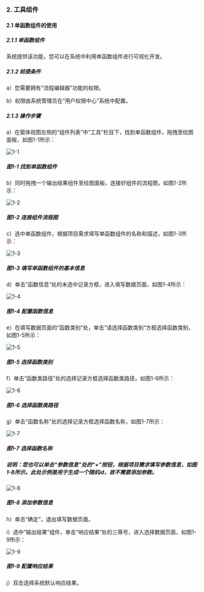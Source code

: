 ### 2. 工具组件

#### 2.1 单函数组件的使用

##### 2.1.1 单函数组件

系统提供该功能，您可以在系统中利用单函数组件进行可视化开发。

##### 2.1.2 前提条件

a）您需要拥有“流程编辑器”功能的权限。

b）权限由系统管理员在“用户权限中心”系统中配置。

##### 2.1.3 操作步骤

a）在窗体视图左侧的“组件列表”中“工具”栏目下，找到单函数组件，拖拽至绘图面板，如图1-1所示：

![1-1](https://www.feisuanyz.com/fsimage/zc-image/cz_22_1_4_1.png)

##### 图1-1 找到单函数组件

b）同时拖拽一个输出结果组件至绘图面板，连接好组件的流程图，如图1-2所示：

![1-2](https://www.feisuanyz.com/fsimage/zc-image/cz_22_1_4_2.png)

##### 图1-2 连接组件流程图

c）选中单函数组件，根据项目需求填写单函数组件的名称和描述，如图1-3所示：

![1-3](https://www.feisuanyz.com/fsimage/zc-image/cz_22_1_4_3.png)

##### 图1-3 填写单函数组件的基本信息

d）单击”函数信息“处的未选中记录方框，进入填写数据页面，如图1-4所示：

![1-4](https://www.feisuanyz.com/fsimage/zc-image/cz_22_1_4_4.png)

##### 图1-4 配置函数信息

e）在填写数据页面的“函数类别“处，单击”请选择函数类别“方框选择函数类别，如图1-5所示：

![1-5](https://www.feisuanyz.com/fsimage/zc-image/cz_22_1_4_5.png)

##### 图1-5 选择函数类别

f）单击“函数类路径”处的选择记录方框选择函数类路径，如图1-6所示：

![1-6](https://www.feisuanyz.com/fsimage/zc-image/cz_22_1_4_6.png)

##### 图1-6 选择函数类路径

g）单击“函数名称”处的选择记录方框选择函数名称，如图1-7所示：

![1-7](https://www.feisuanyz.com/fsimage/zc-image/cz_22_1_4_7.png)

##### 图1-7 选择函数名称

##### 说明：您也可以单击“参数信息”处的“+”按钮，根据项目需求填写参数信息，如图1-8所示。此处示例是用于生成一个随机id，故不需要添加参数。

![1-8](https://www.feisuanyz.com/fsimage/zc-image/cz_22_1_4_8.png)

##### 图1-8 添加参数信息

h）单击“确定“，退出填写数据页面。

i）选中“输出结果”组件，单击“响应结果”处的三等号，进入选择数据页面，如图1-9所示：

![1-9](https://www.feisuanyz.com/fsimage/zc-image/cz_22_1_4_9.png)

##### 图1-9 配置响应结果

j）双击选择系统默认响应结果。
